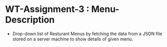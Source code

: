 # WT-Assignment-3 : Menu-Description
- Drop-down list of Resturant Menus by fetching the data from a JSON file stored on a server machine to show details of given menu.
